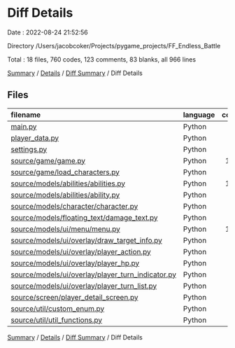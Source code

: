 # Diff Details

Date : 2022-08-24 21:52:56

Directory /Users/jacobcoker/Projects/pygame_projects/FF_Endless_Battle

Total : 18 files,  760 codes, 123 comments, 83 blanks, all 966 lines

[Summary](results.md) / [Details](details.md) / [Diff Summary](diff.md) / Diff Details

## Files
| filename | language | code | comment | blank | total |
| :--- | :--- | ---: | ---: | ---: | ---: |
| [main.py](/main.py) | Python | 0 | 0 | 1 | 1 |
| [player_data.py](/player_data.py) | Python | 30 | 0 | 0 | 30 |
| [settings.py](/settings.py) | Python | 7 | 3 | 3 | 13 |
| [source/game/game.py](/source/game/game.py) | Python | 107 | 11 | 15 | 133 |
| [source/game/load_characters.py](/source/game/load_characters.py) | Python | 30 | 124 | 3 | 157 |
| [source/models/abilities/abilities.py](/source/models/abilities/abilities.py) | Python | 106 | 0 | 11 | 117 |
| [source/models/abilities/ability.py](/source/models/abilities/ability.py) | Python | -5 | 0 | -1 | -6 |
| [source/models/character/character.py](/source/models/character/character.py) | Python | 0 | -16 | -3 | -19 |
| [source/models/floating_text/damage_text.py](/source/models/floating_text/damage_text.py) | Python | 40 | 0 | 8 | 48 |
| [source/models/ui/menu/menu.py](/source/models/ui/menu/menu.py) | Python | 199 | 1 | 17 | 217 |
| [source/models/ui/overlay/draw_target_info.py](/source/models/ui/overlay/draw_target_info.py) | Python | 28 | 0 | 3 | 31 |
| [source/models/ui/overlay/player_action.py](/source/models/ui/overlay/player_action.py) | Python | 48 | 0 | 6 | 54 |
| [source/models/ui/overlay/player_hp.py](/source/models/ui/overlay/player_hp.py) | Python | 1 | 0 | 0 | 1 |
| [source/models/ui/overlay/player_turn_indicator.py](/source/models/ui/overlay/player_turn_indicator.py) | Python | 32 | 0 | 6 | 38 |
| [source/models/ui/overlay/player_turn_list.py](/source/models/ui/overlay/player_turn_list.py) | Python | 31 | 0 | 4 | 35 |
| [source/screen/player_detail_screen.py](/source/screen/player_detail_screen.py) | Python | 32 | 0 | 1 | 33 |
| [source/util/custom_enum.py](/source/util/custom_enum.py) | Python | 9 | 0 | 1 | 10 |
| [source/util/util_functions.py](/source/util/util_functions.py) | Python | 65 | 0 | 8 | 73 |

[Summary](results.md) / [Details](details.md) / [Diff Summary](diff.md) / Diff Details